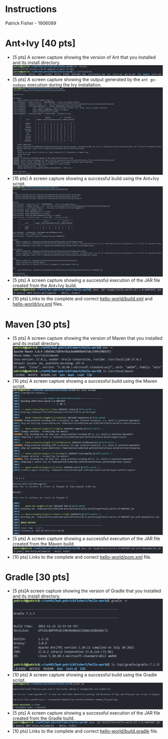 # Instructions
Patrick Fisher - 1906089

# Ant+Ivy [40 pts]
- [5 pts] A screen capture showing the version of Ant that you installed and its install directory.
![Output of ant -version command](images/ant-version.png)
- [5 pts] A screen capture showing the output generated by the `ant go-nodeps` execution during the Ivy installation.
![Output of ant go-nodeps command](images/ant-nodeps.png)
- [15 pts] A screen capture showing a successful build using the Ant+Ivy script.
![Output of ant+ivy build process](images/ant-package.png)
- [5 pts] A screen capture showing a successful execution of the JAR file created from the Ant+Ivy build.
![Output of running the ant jar with java](images/ant-run.png)
- [10 pts] Links to the complete and correct [hello-world/build.xml](hello-world/build.xml) and [hello-world/ivy.xml](hello-world/ivy.xml) files.

# Maven [30 pts]
- [5 pts] A screen capture showing the version of Maven that you installed and its install directory.
![Output of maven -v command](images/maven-version.png)
- [10 pts] A screen capture showing a successful build using the Maven script.
![Output of maven clean package](images/maven-package.png)
- [5 pts] A screen capture showing a successful execution of the JAR file created from the Maven build.
![Output of running the maven jar with java](images/maven-run.png)
- [10 pts] Links to the complete and correct [hello-world/pom.xml](hello-world/pom.xml) file.

# Gradle [30 pts]
- [5 pts]A screen capture showing the version of Gradle that you installed and its install directory.
![Output of gradle -v command](images/gradle-version.png)
- [10 pts] A screen capture showing a successful build using the Gradle script.
![Output of gradle jar build command](images/gradle-package.png)
- [5 pts] A screen capture showing a successful execution of the JAR file created from the Gradle build.
![Output of running the gradle jar with java](images/gradle-run.png)
- [10 pts] Links to the complete and correct [hello-world/build.gradle](hello-world/build.gradle) file.
